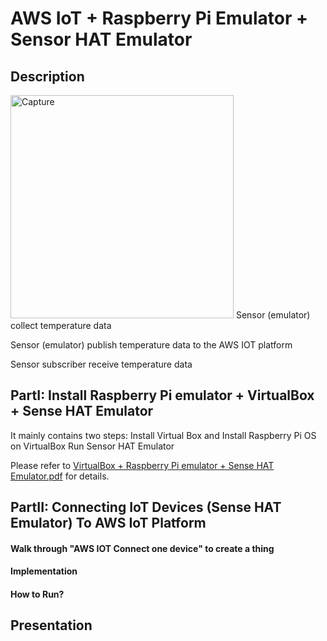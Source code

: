 # AWS IoT + Raspberry Pi Emulator + Sensor HAT Emulator
## Description
<img width="357" alt="Capture" src="https://user-images.githubusercontent.com/52802567/203397990-78fe6f46-e5d4-4936-9222-1f3890a2abdf.PNG">
Sensor (emulator) collect temperature data

Sensor (emulator) publish temperature data to the AWS IOT platform

Sensor subscriber receive temperature data
## PartI: Install Raspberry Pi emulator + VirtualBox + Sense HAT Emulator

It mainly contains two steps:
  Install Virtual Box and Install Raspberry Pi OS on VirtualBox
  Run Sensor HAT Emulator
  
Please refer to [VirtualBox + Raspberry Pi emulator + Sense HAT Emulator.pdf](https://github.com/groovyxw/IoT/blob/main/AWS%20IoT%20%2B%20Raspberry%20Pi%20Emulator%20%2B%20Sensor%20HAT%20Emulator/VirtualBox%20%2B%20Raspberry%20Pi%20emulator%20%2B%20Sense%20HAT%20Emulator.pdf) for details.

## PartII: Connecting IoT Devices (Sense HAT Emulator) To AWS IoT Platform

#### Walk through "AWS IOT Connect one device" to create a thing

#### Implementation

#### How to Run?

## Presentation

